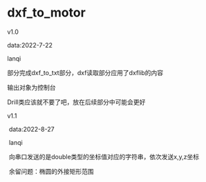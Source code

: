 # dxf_to_motor

v1.0

  data:2022-7-22

  lanqi

  部分完成dxf_to_txt部分，dxf读取部分应用了dxflib的内容

  输出对象为控制台

  Drill类应该就不要了吧，放在后续部分中可能会更好



v1.1

​	data:2022-8-27

​	lanqi

​	向串口发送的是double类型的坐标值对应的字符串，依次发送x,y,z坐标

​	余留问题：椭圆的外接矩形范围
